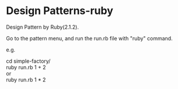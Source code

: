 Design Patterns-ruby
===================

Design Pattern by Ruby(2.1.2).

Go to the pattern menu, and run the run.rb file with "ruby" command.

e.g.        
        
cd simple-factory/          
ruby run.rb 1 + 2       
or              
ruby run.rb 1 \* 2
